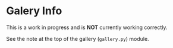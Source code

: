 # Galery Info

This is a work in progress and is **NOT** currently working correctly.

See the note at the top of the gallery (`gallery.py`) module.
